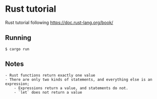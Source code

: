 # Rust tutorial

Rust tutorial following https://doc.rust-lang.org/book/

## Running

    $ cargo run

## Notes

    - Rust functions return exactly one value
    - There are only two kinds of statements, and everything else is an expression;
        - Expressions return a value, and statements do not.
        - `let` does not return a value
